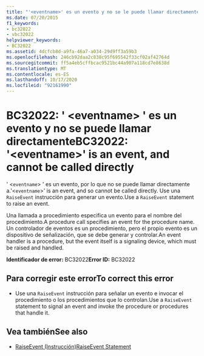 ```yaml
---
title: "'<eventname>' es un evento y no se le puede llamar directamente"
ms.date: 07/20/2015
f1_keywords:
- bc32022
- vbc32022
helpviewer_keywords:
- BC32022
ms.assetid: 4dcfcb8d-a9fa-46a7-a034-29d9ff3a59b3
ms.openlocfilehash: 246cb92daa2c838c95f695542f33cf02af42764d
ms.sourcegitcommit: ff5a4eb5cffbcac9521bc44a907a118cd7e8638d
ms.translationtype: MT
ms.contentlocale: es-ES
ms.lasthandoff: 10/17/2020
ms.locfileid: "92161990"
---
```

# <a name="bc32022-eventname-is-an-event-and-cannot-be-called-directly"></a><span data-ttu-id="05f74-102">BC32022: ' \<eventname> ' es un evento y no se puede llamar directamente</span><span class="sxs-lookup"><span data-stu-id="05f74-102">BC32022: '\<eventname>' is an event, and cannot be called directly</span></span>

<span data-ttu-id="05f74-103">' <`eventname`> ' es un evento, por lo que no se puede llamar directamente a.</span><span class="sxs-lookup"><span data-stu-id="05f74-103">'<`eventname`>' is an event, and so cannot be called directly.</span></span> <span data-ttu-id="05f74-104">Use una `RaiseEvent` instrucción para generar un evento.</span><span class="sxs-lookup"><span data-stu-id="05f74-104">Use a `RaiseEvent` statement to raise an event.</span></span>

 <span data-ttu-id="05f74-105">Una llamada a procedimiento especifica un evento para el nombre del procedimiento.</span><span class="sxs-lookup"><span data-stu-id="05f74-105">A procedure call specifies an event for the procedure name.</span></span> <span data-ttu-id="05f74-106">Un controlador de eventos es un procedimiento, pero el propio evento es un dispositivo de señalización, que se debe generar y controlar.</span><span class="sxs-lookup"><span data-stu-id="05f74-106">An event handler is a procedure, but the event itself is a signaling device, which must be raised and handled.</span></span>

 <span data-ttu-id="05f74-107">**Identificador de error:** BC32022</span><span class="sxs-lookup"><span data-stu-id="05f74-107">**Error ID:** BC32022</span></span>

## <a name="to-correct-this-error"></a><span data-ttu-id="05f74-108">Para corregir este error</span><span class="sxs-lookup"><span data-stu-id="05f74-108">To correct this error</span></span>

- <span data-ttu-id="05f74-109">Use una `RaiseEvent` instrucción para señalar un evento e invocar el procedimiento o los procedimientos que lo controlan.</span><span class="sxs-lookup"><span data-stu-id="05f74-109">Use a `RaiseEvent` statement to signal an event and invoke the procedure or procedures that handle it.</span></span>

## <a name="see-also"></a><span data-ttu-id="05f74-110">Vea también</span><span class="sxs-lookup"><span data-stu-id="05f74-110">See also</span></span>

- [<span data-ttu-id="05f74-111">RaiseEvent (Instrucción)</span><span class="sxs-lookup"><span data-stu-id="05f74-111">RaiseEvent Statement</span></span>](../statements/raiseevent-statement.md)
